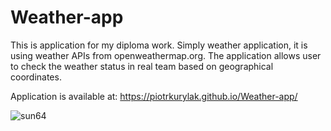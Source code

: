 # Weather-app 


This is application for my diploma work. Simply weather application, it is using weather APIs from openweathermap.org. The application allows user to check the weather status in real team based on geographical coordinates.

Application is available at: https://piotrkurylak.github.io/Weather-app/

![sun64](https://user-images.githubusercontent.com/29797221/82879275-02fa4900-9f3d-11ea-9c74-b3fdf6759a67.png)


